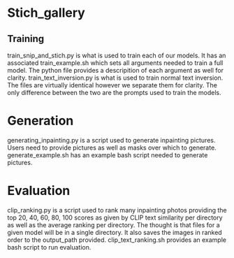 # Stich_gallery
## Training
train_snip_and_stich.py is what is used to train each of our models. It has an associated train_example.sh
which sets all arguments needed to train a full model. The python file provides a descripition of 
each argument as well for clarity.
train_text_inversion.py is what is used to train normal text inversion. The files are virtually 
identical however we separate them for clarity. The only difference between the two are the 
prompts used to train the models.

# Generation
generating_inpainting.py is a script used to generate inpainting pictures. Users need to provide
pictures as well as masks over which to generate. generate_example.sh has an example bash script
needed to generate pictures.

# Evaluation
clip_ranking.py is a script used to rank many inpainting photos providing the top 20, 40, 60, 80, 100
scores as given by CLIP text similarity per directory as well as the average ranking per directory. 
The thought is that files for a given model will be in a single directory. It also saves the images 
in ranked order to the output_path provided. clip_text_ranking.sh provides an example bash script to run evaluation.
